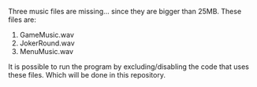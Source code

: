 Three music files are missing... since they are bigger than 25MB. These files are:
1. GameMusic.wav
2. JokerRound.wav
3. MenuMusic.wav

It is possible to run the program by excluding/disabling the code that uses these files. Which will be done in this repository. 
